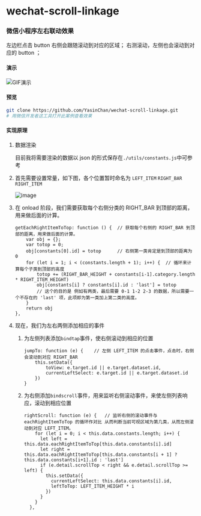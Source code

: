 # wechat-scroll-linkage

### 微信小程序左右联动效果

左边栏点击 button 右侧会跟随滚动到对应的区域； 右测滚动，左侧也会滚动到对应的 button ；

#### 演示

![GIF演示](https://github.com/YasinChan/wechat-scroll-linkage/blob/master/images/scroll.gif)

#### 预览

```bash
git clone https://github.com/YasinChan/wechat-scroll-linkage.git
# 用微信开发者这工具打开此案例查看效果
```

#### 实现原理

1. 数据渲染

   目前我将需要渲染的数据以 json 的形式保存在`./utils/constants.js`中可参考

2. 首先需要设置常量，如下图，各个位置暂时命名为 `LEFT_ITEM` `RIGHT_BAR` `RIGHT_ITEM`

   ![image](https://github.com/YasinChan/wechat-scroll-linkage/blob/master/images/image1.png)

3. 在 onload 阶段，我们需要获取每个右侧分类的 RIGHT_BAR 到顶部的距离，用来做后面的计算。

   ```
   getEachRightItemToTop: function () {  // 获取每个右侧的 RIGHT_BAR 到顶部的距离，用来做后面的计算。
       var obj = {};
       var totop = 0;
       obj[constants[0].id] = totop      // 右侧第一类肯定是到顶部的距离为 0
       for (let i = 1; i < (constants.length + 1); i++) {  // 循环来计算每个子类到顶部的高度
           totop += (RIGHT_BAR_HEIGHT + constants[i-1].category.length * RIGHT_ITEM_HEIGHT)
           obj[constants[i] ? constants[i].id : 'last'] = totop    
           // 这个的目的是 例如有两类，最后需要 0-1 1-2 2-3 的数据，所以需要一个不存在的 'last' 项，此项即为第一类加上第二类的高度。
       }
       return obj
   },
   ```

4. 现在，我们为左右两侧添加相应的事件

   1. 为左侧列表添加`bindtap`事件，使右侧滚动到相应的位置

      ```
      jumpTo: function (e) {    // 左侧 LEFT_ITEM 的点击事件，点击时，右侧会滚动到对应 RIGHT_BAR
          this.setData({
              toView: e.target.id || e.target.dataset.id,
              currentLeftSelect: e.target.id || e.target.dataset.id
          })
      }
      ```

   2. 为右侧添加`bindscroll`事件，用来监听右侧滚动事件，来使左侧列表响应，滚动到相应位置

      ```
      rightScroll: function (e) {   // 监听右侧的滚动事件与 eachRightItemToTop 的循环作对比 从而判断当前可视区域为第几类，从而左侧滚动到对应 LEFT_ITEM。
          for (let i = 0; i < this.data.constants.length; i++) {
            let left = this.data.eachRightItemToTop[this.data.constants[i].id]
            let right = this.data.eachRightItemToTop[this.data.constants[i + 1] ? this.data.constants[i+1].id : 'last']
            if (e.detail.scrollTop < right && e.detail.scrollTop >= left) {
              this.setData({
                currentLeftSelect: this.data.constants[i].id,
                leftToTop: LEFT_ITEM_HEIGHT * i
              })
            }
          }
        },
      ```

      

   





